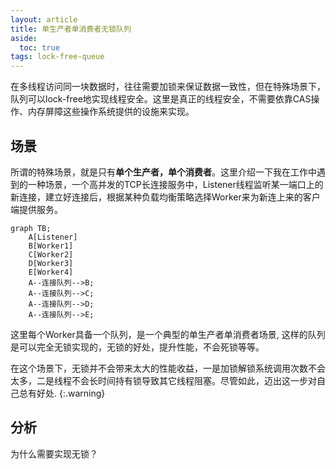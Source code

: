 ```yaml
---
layout: article
title: 单生产者单消费者无锁队列
aside:
  toc: true
tags: lock-free-queue
---
```


在多线程访问同一块数据时，往往需要加锁来保证数据一致性，但在特殊场景下，队列可以lock-free地实现线程安全。这里是真正的线程安全，不需要依靠CAS操作、内存屏障这些操作系统提供的设施来实现。
<!--more-->

## 场景
所谓的特殊场景，就是只有**单个生产者，单个消费者**。这里介绍一下我在工作中遇到的一种场景，一个高并发的TCP长连接服务中，Listener线程监听某一端口上的新连接，建立好连接后，根据某种负载均衡策略选择Worker来为新连上来的客户端提供服务。
```mermaid
graph TB;
    A[Listener]
    B[Worker1]
    C[Worker2]
    D[Worker3]
    E[Worker4]
    A--连接队列-->B;
    A--连接队列-->C;
    A--连接队列-->D;
    A--连接队列-->E;
```
这里每个Worker具备一个队列，是一个典型的单生产者单消费者场景, 这样的队列是可以完全无锁实现的，无锁的好处，提升性能，不会死锁等等。

在这个场景下，无锁并不会带来太大的性能收益，一是加锁解锁系统调用次数不会太多，二是线程不会长时间持有锁导致其它线程阻塞。尽管如此，迈出这一步对自己总有好处.
{:.warning}

## 分析
为什么需要实现无锁？
